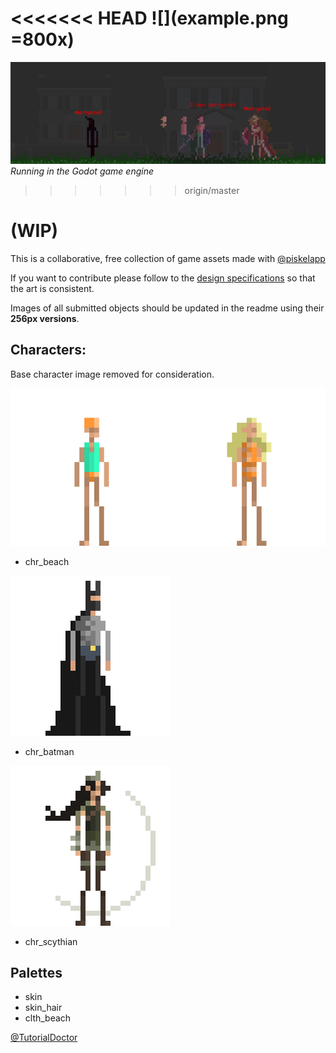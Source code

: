 <<<<<<< HEAD
![](example.png =800x)
=======
![](example.png)
*Running in the Godot game engine*
>>>>>>> origin/master
# (WIP)
This is a collaborative, free collection of game assets made with [@piskelapp](https://twitter.com/piskelapp)

If you want to contribute please follow to the [design specifications](design_specs.md) so that the art is consistent.

Images of all submitted objects should be updated in the readme using their **256px versions**.

## Characters:

Base character image removed for consideration.
[](Characters/chr_base/256/chr_base_256.png)


![](Characters/chr_beach/256/chr_beach_256.png)

- chr_beach

![](Characters/chr_batman/256/chr_batman_256.png)

- chr_batman

![](Characters/chr_scythian/256/chr_scythian_256.png)

- chr_scythian

## Palettes

- skin
- skin_hair
- clth_beach

[@TutorialDoctor](https://twitter.com/TutorialDoctor)
